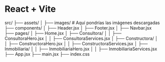 # React + Vite


src/
├── assets/
│   ├── images/       # Aquí pondrías las imágenes descargadas
├── components/
│   ├── Header.jsx
│   ├── Footer.jsx
│   ├── Navbar.jsx
├── pages/
│   ├── Home.jsx
│   ├── Consultora/
│   │   ├── ConsultoraHero.jsx
│   │   ├── ConsultoraServices.jsx
│   ├── Constructora/
│   │   ├── ConstructoraHero.jsx
│   │   ├── ConstructoraServices.jsx
│   ├── Inmobiliaria/
│   │   ├── InmobiliariaHero.jsx
│   │   ├── InmobiliariaServices.jsx
├── App.jsx
├── main.jsx
├── index.css